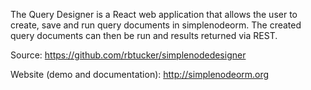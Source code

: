 The Query Designer is a React web application that allows the user to create,
save and run query documents in simplenodeorm. The created query documents can then
be run and results returned via REST.

Source: 
https://github.com/rbtucker/simplenodedesigner

Website (demo and documentation):
http://simplenodeorm.org

